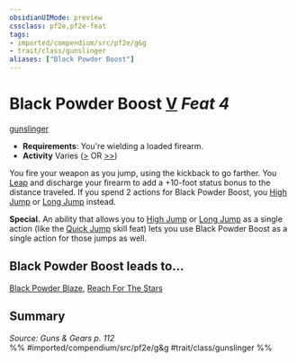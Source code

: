 ```yaml
---
obsidianUIMode: preview
cssclass: pf2e,pf2e-feat
tags:
- imported/compendium/src/pf2e/g&g
- trait/class/gunslinger
aliases: ["Black Powder Boost"]
---
```

# Black Powder Boost  [V](chapter-9-playing-the-game.md#Actions "Varies") *Feat 4*  
[gunslinger](rules/traits/gunslinger-g-g.md)  

- **Requirements**: You're wielding a loaded firearm.
- **Activity** Varies ([>](chapter-9-playing-the-game.md#Actions "Single Action") OR [>>](chapter-9-playing-the-game.md#Actions "Two-Action"))

You fire your weapon as you jump, using the kickback to go farther. You [Leap](leap.md) and discharge your firearm to add a +10-foot status bonus to the distance traveled. If you spend 2 actions for Black Powder Boost, you [High Jump](high-jump.md) or [Long Jump](long-jump.md) instead.

**Special.** An ability that allows you to [High Jump](high-jump.md) or [Long Jump](long-jump.md) as a single action (like the [Quick Jump](quick-jump.md) skill feat) lets you use Black Powder Boost as a single action for those jumps as well.

## Black Powder Boost leads to...

[Black Powder Blaze](black-powder-blaze-g-g.md), [Reach For The Stars](reach-for-the-stars-g-g.md)

## Summary

*Source: Guns & Gears p. 112*  
%% #imported/compendium/src/pf2e/g&g #trait/class/gunslinger %%